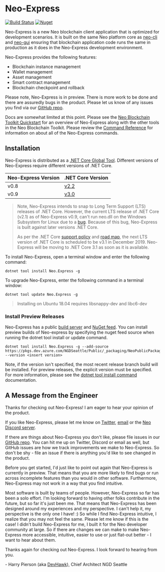 <!-- markdownlint-enable -->
# Neo-Express
[![Build Status](https://dev.azure.com/NGDSeattle/Public/_apis/build/status/neo-project.neo-express?branchName=master)](https://dev.azure.com/NGDSeattle/Public/_build/latest?definitionId=24&branchName=master)
[![Nuget](https://img.shields.io/nuget/v/Neo.Express)](https://www.nuget.org/packages/Neo.Express/)

Neo-Express is a new Neo blockchain client application that is optimized for
development scenarios. It is built on the same Neo platform core as
[neo-cli](https://docs.neo.org/docs/en-us/node/cli/setup.html) and
[neo-gui](https://docs.neo.org/docs/en-us/node/gui/install.html) ensuring that
blockchain application code runs the same in production as it does in the
Neo-Express development environment.

Neo-Express provides the following features:

- Blockchain instance management
- Wallet management
- Asset management
- Smart contract management
- Blockchain checkpoint and rollback

Please note, Neo-Express is in preview. There is more work to be done and there
are assuredly bugs in the product. Please let us know of any issues you find via
our [GitHub repo](https://github.com/neo-project/neo-express/issues).

Docs are somewhat limited at this point. Please see the
[Neo Blockchain Toolkit Quickstart](https://github.com/neo-project/neo-blockchain-toolkit/blob/master/quickstart.md)
for an overview of Neo-Express along with the other tools in the Neo Blockchain
Toolkit. Please review the [Command Reference](docs/command-reference.md) for
information on about all of the Neo-Express commands.

## Installation

Neo-Express is distributed as a
[.NET Core Global Tool](https://docs.microsoft.com/en-us/dotnet/core/tools/global-tools).
Different versions of Neo-Express require different versions of .NET Core.

|Neo-Express Version|.NET Core Version|
|-------------------|-----------------|
| v0.8 | [v2.2](https://dotnet.microsoft.com/download/dotnet-core/2.2) |
| v0.9 | [v3.0](https://dotnet.microsoft.com/download/dotnet-core/3.0) |

> Note, Neo-Express intends to snap to Long Term Support (LTS) releases of .NET Core.
> However, the current LTS release of .NET Core (v2.1) as of Neo-Express v0.9,
> can't run neo.dll on the Windows Subsystem for Linux due to a
> [bug](https://github.com/dotnet/corefx/issues/26476). Because of this bug,
> Neo-Express is built against later versions .NET Core.
>
> As per the .NET Core [support policy](https://github.com/dotnet/core/blob/master/microsoft-support.md#current-releases)
> and [road map](https://github.com/dotnet/core/blob/master/roadmap.md#upcoming-ship-dates),
> the next LTS version of .NET Core is scheduled to be v3.1 in December 2019.
> Neo-Express will be moving to .NET Core 3.1 as soon as it is available.  

To install Neo-Express, open a terminal window and enter the following command:

``` shell
dotnet tool install Neo.Express -g
```

To upgrade Neo-Express, enter the following command in a terminal window:

``` shell
dotnet tool update Neo.Express -g
```

> Installing on Ubuntu 18.04 requires libsnappy-dev and libc6-dev

### Install Preview Releases

Neo-Express has a public [build server](https://dev.azure.com/NGDSeattle/Public/_build?definitionId=24)
and [NuGet feed](https://dev.azure.com/NGDSeattle/Public/_packaging?_a=package&feed=NeoPublicPackages&package=Neo.Express&protocolType=NuGet).
You can install preview builds of Neo-express by specifying the nuget feed source
when running the dotnet tool install or update command.

``` shell
dotnet tool install Neo.Express -g --add-source https://pkgs.dev.azure.com/NGDSeattle/Public/_packaging/NeoPublicPackages/nuget/v3/index.json --version <insert version>
```

Note, if the version isn't specified, the most recent release branch build will
be installed. For preview releases, the explicit version must be specified.
For more information, please see the
[dotnet tool install command](https://docs.microsoft.com/en-us/dotnet/core/tools/dotnet-tool-install#options)
documentation.

## A Message from the Engineer

Thanks for checking out Neo-Express! I am eager to hear your opinion of the product.

If you like Neo-Express, please let me know on [Twitter](https://twitter.com/devhawk),
[email](mailto:devhawk@outlook.com) or the [Neo Discord server](https://discord.gg/G5WEPwC).

If there are things about Neo-Express you don't like, please file issues in our
[GitHub repo](https://github.com/neo-project/neo-express/issues). You can hit me up on
Twitter, Discord or email as well, but GitHub issues are how we track improvements
we make to Neo-Express. So don't be shy - file an issue if there is anything
you'd like to see changed in the product.

Before you get started, I'd just like to point out again that Neo-Express is
currently in preview. That means that you are more likely to find bugs or run
across incomplete features than you would in other software. Furthermore, Neo-Express
may not work in a way that you find intuitive.

Most software is built by teams of people. However, Neo-Express so far has been
a solo effort. I'm looking forward to having other folks contribute in the future,
but so far it's just been me. That means that Neo-Express has been designed around
my experiences and my perspective. I can't help it, my perspective is the only
one I have! :) So while I find Neo-Express intuitive, I realize that you may not
feel the same. Please let me know if this is the case! I didn't build Neo-Express
for me, I built it for the Neo developer community at large. So if there are
changes we can make to make Neo-Express more accessible, intuitive, easier to
use or just flat-out better - I want to hear about them.

Thanks again for checking out Neo-Express. I look forward to hearing from you.

\- Harry Pierson (aka [DevHawk](http://devhawk.net)), Chief Architect NGD Seattle
